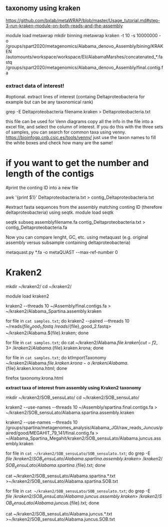 ## taxonomy using kraken

https://github.com/bxlab/metaWRAP/blob/master/Usage_tutorial.md#step-3-run-kraken-module-on-both-reads-and-the-assembly

module load metawrap
mkdir binning
metawrap kraken -t 10 -s 10000000 -o /groups/spart2020/metagenomics/Alabama_denovo_Assembly/bining/KRAKEN  /automounts/workspace/workspace/Eli/AlabamaMarshes/concatenated_*.fastq /groups/spart2020/metagenomics/Alabama_denovo_Assembly/final.contig.fa 

### extract data of interest!
#optional. extract lines of interest (containg Deltaproteobacteria for example but can be any taxonomical rank)

grep -E Deltaproteobacteria filename.kraken > Deltaproteobacteria.txt

this file can be used for Venn diagrams 
copy all the info in the file into a excel file, and select the column of interest. If you do this with the three sets of samples, you can search for common taxa using venny. https://bioinfogp.cnb.csic.es/tools/venny/ 
just use the taxon names to fill the white boxes and check how many are the same!


# if you want to get the number and length of the contigs
#print the conting ID into a new file

awk '{print $1}' Deltaproteobacteria.txt > contig_Deltaproteobacteria.txt

#extract fasta sequences from the assembly matching conting ID (therefore deltaproteobacteria) using seqtk.
module load seqtk

seqtk subseq assemblyfilename.fa contig_Deltaproteobacteria.txt > contig_Deltaproteobacteria.fa

Now you can compare lenght, GC, etc. using metaquast (e.g. original assembly versus subsample containing deltaproteobacteria)

metaquast.py *.fa -o metaQUAST --max-ref-number 0

# Kraken2
mkdir ~/kraken2/
cd ~/kraken2/
 
module load kraken2

kraken2 --threads 10 ~/Assembly/final.contigs.fa > ~/kraken2/Alabama_Spartina.assembly.kraken


for file in `cat samples.txt`; do kraken2 --paired --threads 10  ~/reads/${file}_good_1.fastq ~/reads/${file}_good_2.fastq> ~/kraken2/Alabama.${file}.kraken; done

for file in `cat samples.txt`; do cat ~/kraken2/Alabama.${file}.kraken | cut -f 2,3 > ~/kraken2/Alabama.${file}.kraken.krona; done

for file in `cat samples.txt`; do ktImportTaxonomy ~/kraken2/Alabama.${file}.kraken.krona -o ~/kraken/Alabama.${file}.kraken.krona.html; done


firefox taxonomy.krona.html


**extract taxa of interest from assembly using Kraken2 taxonomy**


mkdir ~/kraken2/SOB_sensuLato/
cd ~/kraken2/SOB_sensuLato/

kraken2 --use-names --threads 10 ~/Assembly/spartina.final.contigs.fa > ~/kraken2/SOB_sensuLato/Alabama.spartina.assembly.kraken

kraken2 --use-names --threads 10 /groups/spartina/metagenomes_analysis/Alabama_JGI/raw_reads_Juncus/paired/good/MEGAHIT_79_141/final.contig.fa > ~/Alabama_Spartina_Megahit/kraken2/SOB_sensuLato/Alabama.juncus.assembly.kraken

for file in `cat ~/kraken2/SOB_sensuLato/SOB_sensulato.txt`; do grep -E ${file} ~/kraken2/SOB_sensuLato/Alabama.spartina.assembly.kraken  > ~/kraken2/SOB_sensuLato/Alabama.spartina.${file}.txt; done

cat ~/kraken2/SOB_sensuLato/Alabama.spartina.*.txt >~/kraken2/SOB_sensuLato/Alabama.spartina.SOB.txt

for file in `cat ~/kraken2/SOB_sensuLato/SOB_sensulato.txt`; do grep -E ${file} ~/kraken2/SOB_sensuLato/Alabama.juncus.assembly.kraken  > ~/kraken2/SOB_sensuLato/Alabama.juncus.${file}.txt; done

cat ~/kraken2/SOB_sensuLato/Alabama.juncus.*.txt >~/kraken2/SOB_sensuLato/Alabama.juncus.SOB.txt



